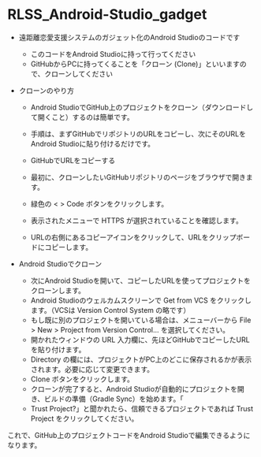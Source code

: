 # RLSS_Android-Studio_gadget
- 遠距離恋愛支援システムのガジェット化のAndroid Studioのコードです
  - このコードをAndroid Studioに持って行ってください
  - GitHubからPCに持ってくることを「クローン (Clone)」といいますので、クローンしてください

 - クローンのやり方
    - Android StudioでGitHub上のプロジェクトをクローン（ダウンロードして開くこと）するのは簡単です。

    - 手順は、まずGitHubでリポジトリのURLをコピーし、次にそのURLをAndroid Studioに貼り付けるだけです。
    - GitHubでURLをコピーする
    - 最初に、クローンしたいGitHubリポジトリのページをブラウザで開きます。
    - 緑色の < > Code ボタンをクリックします。
    - 表示されたメニューで HTTPS が選択されていることを確認します。
    - URLの右側にあるコピーアイコンをクリックして、URLをクリップボードにコピーします。

  - Android Studioでクローン
    - 次にAndroid Studioを開いて、コピーしたURLを使ってプロジェクトをクローンします。
    - Android Studioのウェルカムスクリーンで Get from VCS をクリックします。（VCSは Version Control System の略です）
    - もし既に別のプロジェクトを開いている場合は、メニューバーから File > New > Project from Version Control... を選択してください。
    - 開かれたウィンドウの URL 入力欄に、先ほどGitHubでコピーしたURLを貼り付けます。
    - Directory の欄には、プロジェクトがPC上のどこに保存されるかが表示されます。必要に応じて変更できます。
    - Clone ボタンをクリックします。
    - クローンが完了すると、Android Studioが自動的にプロジェクトを開き、ビルドの準備（Gradle Sync）を始めます。「
    - Trust Project?」と聞かれたら、信頼できるプロジェクトであれば Trust Project をクリックしてください。

これで、GitHub上のプロジェクトコードをAndroid Studioで編集できるようになります。









